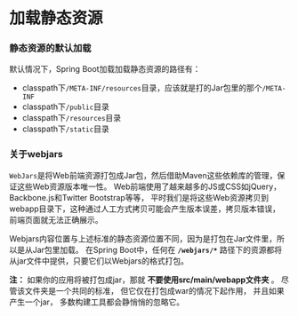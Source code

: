 加载静态资源
=========================

### 静态资源的默认加载

默认情况下，Spring Boot加载加载静态资源的路径有：

+ classpath下`/META-INF/resources`目录，应该就是打的Jar包里的那个`/META-INF`
+ classpath下`/public`目录
+ classpath下`/resources`目录
+ classpath下`/static`目录

### 关于webjars
`WebJars`是将Web前端资源打包成Jar包，然后借助Maven这些依赖库的管理，保证这些Web资源版本唯一性。
Web前端使用了越来越多的JS或CSS如jQuery，Backbone.js和Twitter Bootstrap等等，
平时我们是将这些Web资源拷贝到webapp目录下，这种通过人工方式拷贝可能会产生版本误差，拷贝版本错误，
前端页面就无法正确展示。

Webjars内容位置与上述标准的静态资源位置不同，因为是打包在Jar文件里，所以是从Jar包里加载。
在Spring Boot中，任何在 **`/webjars/*`** 路径下的资源都将从jar文件中提供，只要它们以Webjars的格式打包。

**注：** 如果你的应用将被打包成jar，那就 **不要使用src/main/webapp文件夹** 。 尽管该文件夹是一个共同的标准，
但它仅在打包成war的情况下起作用， 并且如果产生一个jar， 多数构建工具都会静悄悄的忽略它。
